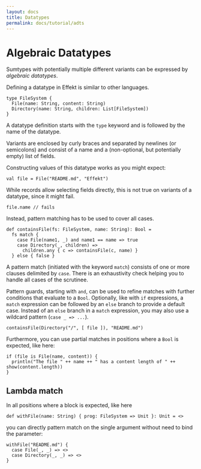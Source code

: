 ```yaml
---
layout: docs
title: Datatypes
permalink: docs/tutorial/adts
---
```


# Algebraic Datatypes

Sumtypes with potentially multiple different variants can be expressed by _algebraic datatypes_.

Defining a datatype in Effekt is similar to other languages.

```
type FileSystem {
  File(name: String, content: String)
  Directory(name: String, children: List[FileSystem])
}
```

A datatype definition starts with the `type` keyword and is followed by the name of the datatype.

Variants are enclosed by curly braces and separated by newlines (or semicolons) and consist of a name and a (non-optional, but potentially empty) list of fields.

Constructing values of this datatype works as you might expect:

```
val file = File("README.md", "Effekt")
```

While records allow selecting fields directly, this is not true on variants of a datatype, since it might fail.

```effekt:repl
file.name // fails
```

Instead, pattern matching has to be used to cover all cases.

```
def containsFile(fs: FileSystem, name: String): Bool =
  fs match {
    case File(name1, _) and name1 == name => true
    case Directory(_, children) =>
      children.any { c => containsFile(c, name) }
  } else { false }
```

A pattern match (initiated with the keyword `match`) consists of one or more clauses delimited by `case`.
There is an exhaustivity check helping you to handle all cases of the scrutinee.

Pattern guards, starting with `and`, can be used to refine matches with further conditions that evaluate to a `Bool`.
Optionally, like with `if` expressions, a `match` expression can be followed by an `else` branch to provide a default case.
Instead of an `else` branch in a `match` expression, you may also use a wildcard pattern
(`case _ => ...`).

```effekt:repl
containsFile(Directory("/", [ file ]), "README.md")
```
Furthermore, you can use partial matches in positions where a `Bool` is expected, like here:

```effekt:repl
if (file is File(name, content)) {
  println("The file " ++ name ++ " has a content length of " ++ show(content.length))
}
```

## Lambda match

In all positions where a block is expected, like here
```
def withFile(name: String) { prog: FileSystem => Unit }: Unit = <>
```
you can directly pattern match on the single argument without need to bind the parameter:

```effekt:repl
withFile("README.md") {
  case File(_, _) => <>
  case Directory(_, _) => <>
}
```
